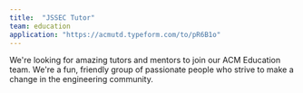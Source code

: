 ```yaml
---
title:  "JSSEC Tutor"
team: education
application: "https://acmutd.typeform.com/to/pR6B1o"
---
```

We're looking for amazing tutors and mentors to join our ACM Education team.
We're a fun, friendly group of passionate people who strive to make a change in the engineering community.
